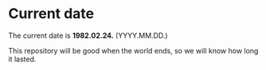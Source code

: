 # Current date

The current date is **1982.02.24.** (YYYY.MM.DD.)

This repository will be good when the world ends, so we will know how long it lasted.